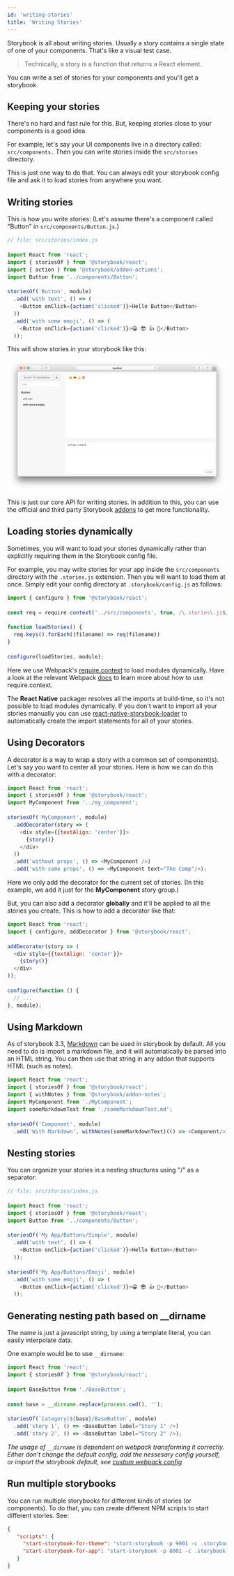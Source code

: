 ```yaml
---
id: 'writing-stories'
title: 'Writing Stories'
---
```


Storybook is all about writing stories. Usually a story contains a single state of one of your components. That's like a visual test case.

> Technically, a story is a function that returns a React element.

You can write a set of stories for your components and you'll get a storybook.

## Keeping your stories

There's no hard and fast rule for this. But, keeping stories close to your components is a good idea.

For example, let's say your UI components live in a directory called: `src/components.` Then you can write stories inside the `src/stories` directory.

This is just one way to do that. You can always edit your storybook config file and ask it to load stories from anywhere you want.

## Writing stories

This is how you write stories:
(Let's assume there's a component called "Button" in `src/components/Button.js`.)

```js
// file: src/stories/index.js

import React from 'react';
import { storiesOf } from '@storybook/react';
import { action } from '@storybook/addon-actions';
import Button from '../components/Button';

storiesOf('Button', module)
  .add('with text', () => (
    <Button onClick={action('clicked')}>Hello Button</Button>
  ))
  .add('with some emoji', () => (
    <Button onClick={action('clicked')}>😀 😎 👍 💯</Button>
  ));
```

This will show stories in your storybook like this:

![Basic stories](../static/basic-stories.png)

This is just our core API for writing stories. In addition to this, you can use the official and third party Storybook [addons](/addons/introduction) to get more functionality.

## Loading stories dynamically

Sometimes, you will want to load your stories dynamically rather than explicitly requiring them in the Storybook config file.

For example, you may write stories for your app inside the `src/components` directory with the `.stories.js` extension. Then you will want to load them at once. Simply edit your config directory at `.storybook/config.js` as follows:

```js
import { configure } from '@storybook/react';

const req = require.context('../src/components', true, /\.stories\.js$/)

function loadStories() {
  req.keys().forEach((filename) => req(filename))
}

configure(loadStories, module);
```

Here we use Webpack's [require.context](https://webpack.js.org/guides/dependency-management/#require-context) to load modules dynamically. Have a look at the relevant Webpack [docs](https://webpack.js.org/guides/dependency-management/#require-context) to learn more about how to use require.context.

The **React Native** packager resolves all the imports at build-time, so it's not possible to load modules dynamically. If you don't want to import all your stories manually you can use [react-native-storybook-loader](https://github.com/elderfo/react-native-storybook-loader) to automatically create the import statements for all of your stories. 

## Using Decorators

A decorator is a way to wrap a story with a common set of component(s). Let's say you want to center all your stories. Here is how we can do this with a decorator:

```js
import React from 'react';
import { storiesOf } from '@storybook/react';
import MyComponent from '../my_component';

storiesOf('MyComponent', module)
  .addDecorator(story => (
    <div style={{textAlign: 'center'}}>
      {story()}
    </div>
  ))
  .add('without props', () => <MyComponent />)
  .add('with some props', () => <MyComponent text="The Comp"/>);
```

Here we only add the decorator for the current set of stories. (In this example, we add it just for the **MyComponent** story group.)

But, you can also add a decorator **globally** and it'll be applied to all the stories you create. This is how to add a decorator like that:

```js
import React from 'react';
import { configure, addDecorator } from '@storybook/react';

addDecorator(story => (
  <div style={{textAlign: 'center'}}>
    {story()}
  </div>
));

configure(function () {
  // ...
}, module);
```

## Using Markdown

As of storybook 3.3, [Markdown](https://github.com/adam-p/markdown-here/wiki/Markdown-Cheatsheet) can be used in storybook by default. All you need to do is import a markdown file, and it will automatically be parsed into an HTML string. You can then use that string in any addon that supports HTML (such as notes).


```js
import React from 'react';
import { storiesOf } from '@storybook/react';
import { withNotes } from '@storybook/addon-notes';
import MyComponent from './MyComponent';
import someMarkdownText from './someMarkdownText.md';

storiesOf('Component', module)
  .add('With Markdown', withNotes(someMarkdownText)(() => <Component/>));
```

## Nesting stories

You can organize your stories in a nesting structures using "/" as a separator:

```js
// file: src/stories/index.js

import React from 'react';
import { storiesOf } from '@storybook/react';
import Button from '../components/Button';

storiesOf('My App/Buttons/Simple', module)
  .add('with text', () => (
    <Button onClick={action('clicked')}>Hello Button</Button>
  ));

storiesOf('My App/Buttons/Emoji', module)
  .add('with some emoji', () => (
    <Button onClick={action('clicked')}>😀 😎 👍 💯</Button>
  ));
```

## Generating nesting path based on __dirname

The name is just a javascript string, by using a template literal, you can easily interpolate data.

One example would be to use `__dirname`:
```js
import React from 'react';
import { storiesOf } from '@storybook/react';

import BaseButton from './BaseButton';

const base = __dirname.replace(process.cwd(), '');

storiesOf(`Category|${base}/BaseButton`, module)
  .add('story 1', () => <BaseButton label="Story 1" />)
  .add('story 2', () => <BaseButton label="Story 2" />);
```

*The usage of `__dirname` is dependent on webpack transforming it correctly. Either don't change the default config, add the nessesary config yourself, or import the storybook default, see [custom webpack config](/configurations/custom-webpack-config/#full-control-mode--default)*

## Run multiple storybooks

You can run multiple storybooks for different kinds of stories (or components). To do that, you can create different NPM scripts to start different stories. See:

```json
{
   "scripts": {
     "start-storybook-for-theme": "start-storybook -p 9001 -c .storybook-theme",
     "start-storybook-for-app": "start-storybook -p 8001 -c .storybook-app"
   }
}
```
